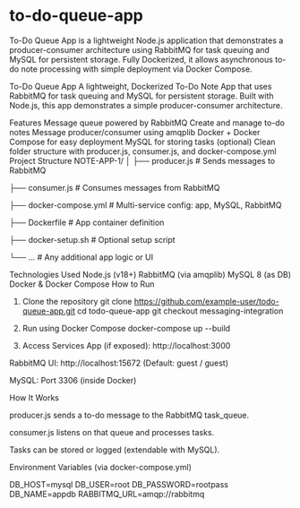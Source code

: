 # to-do-queue-app
To-Do Queue App is a lightweight Node.js application that demonstrates a producer-consumer architecture using RabbitMQ for task queuing and MySQL for persistent storage. Fully Dockerized, it allows asynchronous to-do note processing with simple deployment via Docker Compose.

 To-Do Queue App
A lightweight, Dockerized To-Do Note App that uses RabbitMQ for task queuing and MySQL for persistent storage. Built with Node.js, this app demonstrates a simple producer-consumer architecture.

 Features
 Message queue powered by RabbitMQ
 Create and manage to-do notes
 Message producer/consumer using amqplib
 Docker + Docker Compose for easy deployment
 MySQL for storing tasks (optional)
 Clean folder structure with producer.js, consumer.js, and docker-compose.yml
 Project Structure
NOTE-APP-1/ │ ├── producer.js # Sends messages to RabbitMQ

├── consumer.js # Consumes messages from RabbitMQ

├── docker-compose.yml # Multi-service config: app, MySQL, RabbitMQ

├── Dockerfile # App container definition

├── docker-setup.sh # Optional setup script

└── ... # Any additional app logic or UI

 Technologies Used
Node.js (v18+)
RabbitMQ (via amqplib)
MySQL 8 (as DB)
Docker & Docker Compose
 How to Run
1) Clone the repository
git clone https://github.com/example-user/todo-queue-app.git
cd todo-queue-app
git checkout messaging-integration


2) Run using Docker Compose
docker-compose up --build

3) Access Services
App (if exposed): http://localhost:3000

RabbitMQ UI: http://localhost:15672 (Default: guest / guest)

MySQL: Port 3306 (inside Docker)

 How It Works

producer.js sends a to-do message to the RabbitMQ task_queue.

consumer.js listens on that queue and processes tasks.

Tasks can be stored or logged (extendable with MySQL).

 Environment Variables (via docker-compose.yml)

DB_HOST=mysql DB_USER=root DB_PASSWORD=rootpass DB_NAME=appdb RABBITMQ_URL=amqp://rabbitmq
